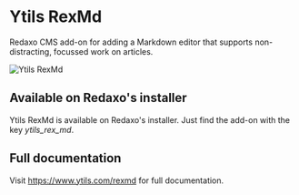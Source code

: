 # Ytils RexMd

Redaxo CMS add-on for adding a Markdown editor that supports non-distracting, focussed work on articles.

![Ytils RexMd](https://www.ytils.com/static/img/ytils-rexmd-first-impression-github.png "Ytils RexMd")

## Available on Redaxo's installer

Ytils RexMd is available on Redaxo's installer. Just find the add-on with the key *ytils_rex_md*.

## Full documentation

Visit https://www.ytils.com/rexmd for full documentation. 